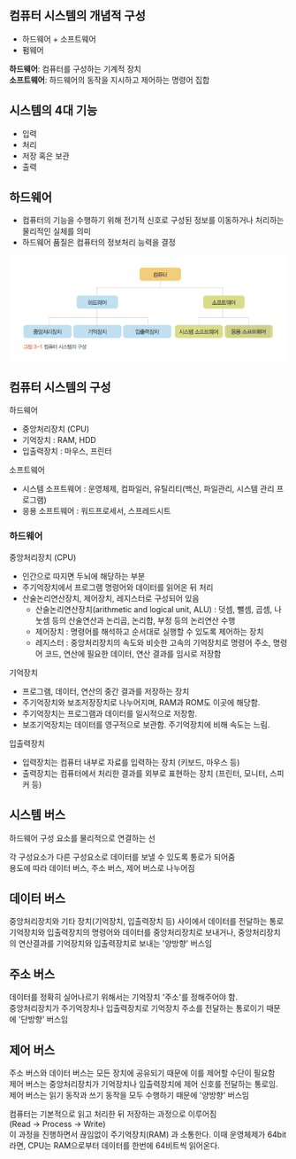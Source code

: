 ## 컴퓨터 시스템의 개념적 구성  

- 하드웨어 + 소프트웨어
- 펌웨어
  

**하드웨어**: 컴퓨터를 구성하는 기계적 장치  
**소프트웨어**: 하드웨어의 동작을 지시하고 제어하는 명령어 집합


## 시스템의 4대 기능

- 입력
- 처리
- 저장 혹은 보관
- 출력

## 하드웨어

- 컴퓨터의 기능을 수행하기 위해 전기적 신호로 구성된 정보를 이동하거나 처리하는 물리적인 실체를 의미
- 하드웨어 품질은 컴퓨터의 정보처리 능력을 결정

![Markdown Preview](컴퓨터%20시스템의%20구성.png)


## 컴퓨터 시스템의 구성  
하드웨어 
- 중앙처리장치 (CPU)
- 기억장치 : RAM, HDD
- 입출력장치 : 마우스, 프린터

소프트웨어
- 시스템 소프트웨어 : 운영체제, 컴파일러, 유틸리티(백신, 파일관리, 시스템 관리 프로그램)
- 응용 소프트웨어 : 워드프로세서, 스프레드시트
  

### 하드웨어

중앙처리장치 (CPU)
- 인간으로 따지면 두뇌에 해당하는 부분
- 주기억장치에서 프로그램 명령어와 데이터를 읽어온 뒤 처리
- 산술논리연산장치, 제어장치, 레지스터로 구성되어 있음
  - 산술논리연산장치(arithmetic and logical unit, ALU) : 덧셈, 뺄셈, 곱셈, 나눗셈 등의 산술연산과 논리곱, 논리합, 부정 등의 논리연산 수행
  - 제어장치 : 명령어를 해석하고 순서대로 실행할 수 있도록 제어하는 장치
  - 레지스터 : 중앙처리장치의 속도와 비슷한 고속의 기억장치로 명령어 주소, 명령어 코드, 연산에 필요한 데이터, 연산 결과를 임시로 저장함 
  
기억장치
- 프로그램, 데이터, 연산의 중간 결과를 저장하는 장치
- 주기억장치와 보조저장장치로 나누어지며, RAM과 ROM도 이곳에 해당함. 
- 주기억장치는 프로그램과 데이터를 일시적으로 저장함. 
- 보조기억장치는 데이터를 영구적으로 보관함. 주기억장치에 비해 속도는 느림. 

입출력장치
- 입력장치는 컴퓨터 내부로 자료를 입력하는 장치 (키보드, 마우스 등)
- 출력장치는 컴퓨터에서 처리한 결과를 외부로 표현하는 장치 (프린터, 모니터, 스피커 등)


  
## 시스템 버스
하드웨어 구성 요소를 물리적으로 연결하는 선

각 구성요소가 다른 구성요소로 데이터를 보낼 수 있도록 통로가 되어줌  
용도에 따라 데이터 버스, 주소 버스, 제어 버스로 나누어짐  


## 데이터 버스  
중앙처리장치와 기타 장치(기억장치, 입출력장치 등) 사이에서 데이터를 전달하는 통로   
기억장치와 입출력장치의 명령어와 데이터를 중앙처리장치로 보내거나, 중앙처리장치의 연산결과를 기억장치와 입출력장치로 보내는 '양방향' 버스임

## 주소 버스
데이터를 정확히 실어나르기 위해서는 기억장치 '주소'를 정해주어야 함.  
중앙처리장치가 주기억장치나 입출력장치로 기억장치 주소를 전달하는 통로이기 때문에 '단방향' 버스임

## 제어 버스
주소 버스와 데이터 버스는 모든 장치에 공유되기 때문에 이를 제어할 수단이 필요함  
제어 버스는 중앙처리장치가 기억장치나 입출력장치에 제어 신호를 전달하는 통로임.  
제어 버스는 읽기 동작과 쓰기 동작을 모두 수행하기 때문에 '양방향' 버스임


컴퓨터는 기본적으로 읽고 처리한 뒤 저장하는 과정으로 이루어짐  
(Read -> Process -> Write)  
이 과정을 진행하면서 끊임없이 주기억장치(RAM) 과 소통한다. 이때 운영체제가 64bit라면, CPU는 RAM으로부터 데이터를 한번에 64비트씩 읽어온다. 